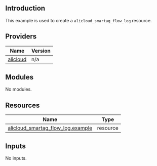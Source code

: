 <!-- BEGIN_TF_DOCS -->
## Introduction

This example is used to create a `alicloud_smartag_flow_log` resource.

## Providers

| Name | Version |
|------|---------|
| <a name="provider_alicloud"></a> [alicloud](#provider\_alicloud) | n/a |

## Modules

No modules.

## Resources

| Name | Type |
|------|------|
| [alicloud_smartag_flow_log.example](https://registry.terraform.io/providers/aliyun/alicloud/latest/docs/resources/smartag_flow_log) | resource |

## Inputs

No inputs.
<!-- END_TF_DOCS -->    
